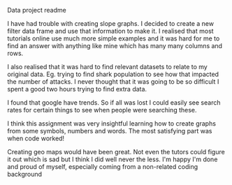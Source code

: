 Data project readme

I have had trouble with creating slope graphs. I decided to create a new filter data frame and use that information to make it. I realised that most tutorials online use much more simple examples and it was hard for me to find an answer with anything like mine which has many many columns and rows.

I also realised that it was hard to find relevant datasets to relate to my original data. Eg. trying to find shark population to see how that impacted the number of attacks. I never thought that it was going to be so difficult I spent a good two hours trying to find extra data.

I found that google have trends. So if all was lost I could easily see search rates for certain things to see when people were searching these.

I think this assignment was very insightful learning how to create graphs from some symbols, numbers and words. The most satisfying part was when code worked!

Creating geo maps would have been great. Not even the tutors could figure it out which is sad but I think I did well never the less. I'm happy I'm done and proud of myself, especially coming from a non-related coding background
